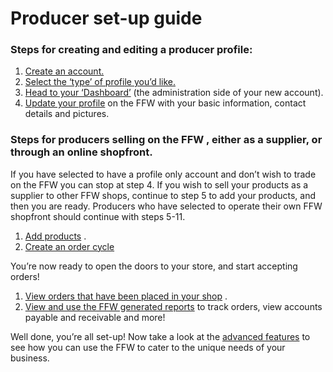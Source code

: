# Producer set-up guide

### Steps for creating and editing a producer profile:

1. [Create an account.](/create-an-account.md)
2. [Select the ‘type’ of profile you’d like.](/producer-profile-types.md)
3. [Head to your ‘Dashboard’](/the-dashboard.md)
    \(the administration side of your new account\).
4. [Update your profile](/your-profile.md)
    on the FFW with your basic information, contact details and pictures.

### Steps for producers selling on the FFW , either as a supplier, or through an online shopfront.

If you have selected to have a profile only account and don’t wish to trade on the FFW you can stop at step 4. If you wish to sell your products as a supplier to other FFW  shops, continue to step 5 to add your products, and then you are ready. Producers who have selected to operate their own FFW  shopfront should continue with steps 5-11.

1. [Add products](/products.md)
   .
2. [Create an order cycle](/order-cycles.md)

You’re now ready to open the doors to your store, and start accepting orders!

1. [View orders that have been placed in your shop](/create-or-connect-with-your-supplying-producers.md)
   .
2. [View and use the FFW generated reports](/reports.md)
    to track orders, view accounts payable and receivable and more!

Well done, you’re all set-up! Now take a look at the [advanced features](/advanced-features.md) to see how you can use the FFW to cater to the unique needs of your business.


